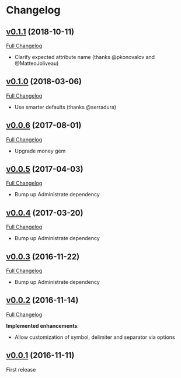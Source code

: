 # Changelog

## [v0.1.1](https://github.com/zooppa/administrate-field-money/tree/v0.1.1) (2018-10-11)

[Full Changelog](https://github.com/zooppa/administrate-field-money/compare/v0.1.0...v0.1.1)

* Clarify expected attribute name (thanks @pkonovalov and @MatteoJoliveau)

## [v0.1.0](https://github.com/zooppa/administrate-field-money/tree/v0.1.0) (2018-03-06)

[Full Changelog](https://github.com/zooppa/administrate-field-money/compare/v0.0.6...v0.1.0)

* Use smarter defaults (thanks @serradura)

## [v0.0.6](https://github.com/zooppa/administrate-field-money/tree/v0.0.6) (2017-08-01)

[Full Changelog](https://github.com/zooppa/administrate-field-money/compare/v0.0.5...v0.0.6)

* Upgrade money gem

## [v0.0.5](https://github.com/zooppa/administrate-field-money/tree/v0.0.5) (2017-04-03)

[Full Changelog](https://github.com/zooppa/administrate-field-money/compare/v0.0.4...v0.0.5)

* Bump up Administrate dependency

## [v0.0.4](https://github.com/zooppa/administrate-field-money/tree/v0.0.4) (2017-03-20)

[Full Changelog](https://github.com/zooppa/administrate-field-money/compare/v0.0.3...v0.0.4)

* Bump up Administrate dependency

## [v0.0.3](https://github.com/zooppa/administrate-field-money/tree/v0.0.3) (2016-11-22)

[Full Changelog](https://github.com/zooppa/administrate-field-money/compare/v0.0.2...v0.0.3)

* Bump up Administrate dependency

## [v0.0.2](https://github.com/zooppa/administrate-field-money/tree/v0.0.2) (2016-11-14)

[Full Changelog](https://github.com/zooppa/administrate-field-money/compare/v0.0.1...v0.0.2)

**Implemented enhancements**:

* Allow customization of symbol, delimiter and separator via options

## [v0.0.1](https://github.com/zooppa/administrate-field-money/tree/v0.0.1) (2016-11-11)

First release
